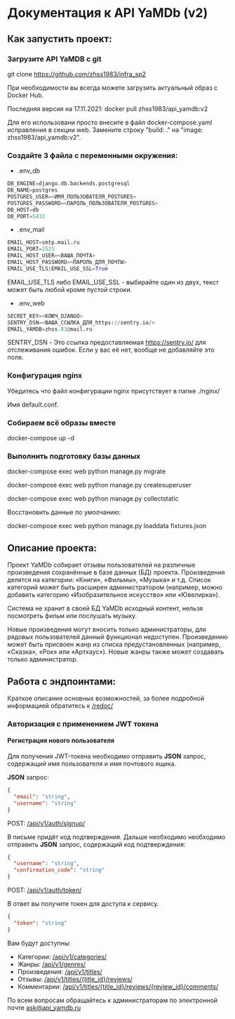 # Документация к API YaMDb (v2)

## Как запустить проект:

### Загрузите API YaMDB с git

git clone https://github.com/zhss1983/infra_sp2

При необходимости вы всегда можете загрузить актуальный образ с Docker Hub.

Последняя версия на 17.11.2021: docker pull zhss1983/api_yamdb:v2

Для его использовани просто внесите в файл docker-compose.yaml исправления в секции web. Замените строку "build: ." на "image: zhss1983/api_yamdb:v2".

### Создайте 3 файла с переменными окружения:
   
 - .env_db

```Python
DB_ENGINE=django.db.backends.postgresql
DB_NAME=postgres
POSTGRES_USER=<ИМЯ_ПОЛЬЗОВАТЕЛЯ_POSTGRES>
POSTGRES_PASSWORD=<ПАРОЛЬ_ПОЛЬЗОВАТЕЛЯ_POSTGRES>
DB_HOST=db
DB_PORT=5432
```

 - .env_mail

```Python
EMAIL_HOST=smtp.mail.ru
EMAIL_PORT=2525
EMAIL_HOST_USER=<ВАША_ПОЧТА>
EMAIL_HOST_PASSWORD=<ПАРОЛЬ_ДЛЯ_ПОЧТЫ>
EMAIL_USE_TLS|EMAIL_USE_SSL=True
```

EMAIL_USE_TLS либо EMAIL_USE_SSL - выбирайте один из двух, текст может быть любой кроме пустой строки.
    
 - .env_web

```Python
SECRET_KEY=<КЛЮЧ_DJANGO>
SENTRY_DSN=<ВАША_ССЫЛКА_ДЛЯ_https://sentry.io/>
EMAIL_YAMDB=zhss.83@mail.ru
```

SENTRY_DSN - Это ссылка предоставляемая https://sentry.io/ для отслеживания ошибок. Если у вас её нет, вообще не добавляйте это поле.

### Конфигурация nginx

Убедитесь что файл конфигурации nginx присутствует в папке ./nginx/

Имя default.conf.

### Собираем всё образы вместе

docker-compose up -d

### Выполнить подготовку базы данных

docker-compose exec web python manage.py migrate

docker-compose exec web python manage.py createsuperuser

docker-compose exec web python manage.py collectstatic

Восстановить данные по умолчанию:

docker-compose exec web python manage.py loaddata fixtures.json

## Описание проекта:

Проект YaMDb собирает отзывы пользователей на различные произведения
сохранённые в базе данных (БД) проекта. Произведения делятся на категории:
«Книги», «Фильмы», «Музыка» и т.д. Список категорий может быть расширен
администратором (например, можно добавить категорию «Изобразительное искусство»
или «Ювелирка»).

Система не хранит в своей БД YaMDb исходный контент, нельзя посмотреть фильм
или послушать музыку.

Новые произведения могут вносить только администраторы, для рядовых
пользователей данный функционал недоступен. Произведению может быть присвоен
жанр из списка предустановленных (например, «Сказка», «Рок» или «Артхаус»).
Новые жанры также может создавать только администратор.

## Работа с эндпоинтами:

Краткое описание основных возможностей, за более подробной информацией
обратитесь к [/redoc/](http://127.0.0.1:8000/redoc/) 

### Авторизация с применением JWT токена

#### Регистрация нового пользователя

Для получения JWT-токена необходимо отправить **JSON** запрос, содержащий
имя пользователя и имя почтового ящика.

**JSON** запрос:

```JSON
{
  "email": "string",
  "username": "string"
}
```

POST: [/api/v1/auth/signup/](http://127.0.0.1:8000/api/v1/auth/signup/)

В письме придёт код подтверждения. Дальше необходимо необходимо отправить
**JSON** запрос, содержащий код подтверждения:

```JSON
{
  "username": "string",
  "confirmation_code": "string"
}
```

POST: [/api/v1/auth/token/](http://127.0.0.1:8000/api/v1/auth/token/)

В ответ вы получите токен для доступа к сервису.

```JSON
{
  "token": "string"
}
```

Вам будут доступны:
- Категории:
  [/api/v1/categories/](http://127.0.0.1:8000/api/v1/categories/)
- Жанры:
  [/api/v1/genres/](http://127.0.0.1:8000/api/v1/genres/)
- Произведения:
  [/api/v1/titles/](http://127.0.0.1:8000/api/v1/titles/)
- Отзывы:
  [/api/v1/titles/{title_id}/reviews/](http://127.0.0.1:8000/api/v1/titles/1/reviews/)
- Комментарии:
  [/api/v1/titles/{title_id}/reviews/{review_id}/comments/](http://127.0.0.1:8000/api/v1/titles/1/reviews/1/comments/)
 
По всем вопросам обращайтесь к администраторам по электронной почте
[ask@api_yamdb.ru](mailto:ask@api_yamdb.ru)
